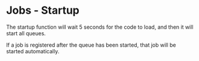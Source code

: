 # Jobs - Startup

The startup function will wait 5 seconds for the code to load, and then it will start all queues. 

If a job is registered after the queue has been started, that job will be started automatically.